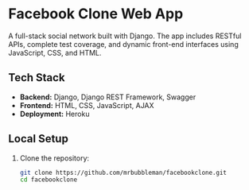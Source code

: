 # Facebook Clone Web App

A full-stack social network built with Django. The app includes RESTful APIs, complete test coverage, and dynamic front-end interfaces using JavaScript, CSS, and HTML.

## Tech Stack

- **Backend:** Django, Django REST Framework, Swagger
- **Frontend:** HTML, CSS, JavaScript, AJAX
- **Deployment:** Heroku

## Local Setup

1. Clone the repository:
   ```bash
   git clone https://github.com/mrbubbleman/facebookclone.git
   cd facebookclone
